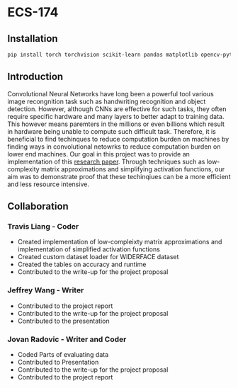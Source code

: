 # ECS-174
## Installation
``` bash
pip install torch torchvision scikit-learn pandas matplotlib opencv-python
```
## Introduction
Convolutional Neural Networks have long been a powerful tool various image recongnition 
task such as handwriting recognition and object detection. However, although CNNs are effective for such tasks, they often require specific hardware 
and many layers to better adapt to training data. This however means paremters in the millions or even billions which result in hardware being unable
to compute such difficult task. Therefore, it is beneficial to find techinques to reduce computation burden on machines by finding ways in convolutional
netowrks to reduce computation burden on lower end machines. Our goal in this project was to provide an implementation of this [research paper]([https://website-name.com](https://arxiv.org/pdf/2208.00087)). 
Through techniques such as low-complexity matrix approximations and simplifying activation functions, our aim was to demonstrate proof that these techinqiues can be a more efficient and less resource intensive.

## Collaboration
### Travis Liang - Coder
- Created implementation of low-compleixty matrix approximations and implementation of simplified activation functions
- Created custom dataset loader for WIDERFACE dataset
- Created the tables on accuracy and runtime
- Contributed to the write-up for the project proposal

### Jeffrey Wang - Writer
- Contributed to the project report
- Contributed to the write-up for the project proposal
- Contributed to the presentation

### Jovan Radovic - Writer and Coder
- Coded Parts of evaluating data
- Contributed to Presentation
- Contributed to the write-up for the project proposal
- Contributed to the project report
